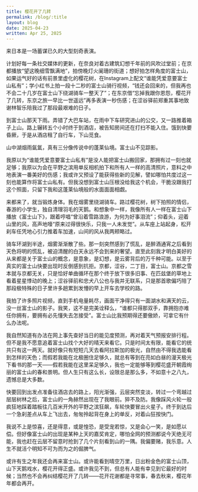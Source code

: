 ```yaml
---
title: 樱花开了几转
permalink: /blog/:title
layout: blog
date: 2025-04-23
written: Apr 25, 2025
---
```


来日本是一场蓄谋已久的大型刻奇表演。

计划好每一条社交媒体的更新，在奈良对着古建筑幻想千年前的风吹过堂前；在京都播放“望这晚细雪飘满地”，拍傍晚灯火阑珊的街道；想好拍怎样角度的富士山，如果运气好的话有前景里虚化的樱花树，在Instagram上配文“谁能凭爱意要富士山私有”；学小红书上拍一段十二秒的富士山骑行视频，“钱还会回来的，但我再也不会二十几岁在富士山下绕湖骑车一整天了”；在东京借“忘掉我跟你恩怨，樱花开了几转，东京之旅一早比一世遥远”再多表演一秒伤感；在涩谷驿前郑重其事地致谢林智乐陪我过了那段最艰难的日子。

到富士山那天下雨。弄错了大巴车站，在雨中下车研究进山的公交，又一路推着箱子上山。路上辗转五个小时终于到酒店，被告知房间还在打扫不能入住。饿到快要昏厥，于是从酒店租了自行车，下山觅食。

山中湖烟雨氤氲，真有三分像传说中的蓬莱仙境。富士山不见踪影。

我原以为“谁能凭爱意要富士山私有”是没人能把富士山搬回家，那拥有过一刻也就足够；我原以为会在平野之滨用单反相机拍下和所有人一样的高清照片，意料之中地表演一番美好的伤感；我或许又预设了能获得些新的见解，譬如哪怕共度过这一刻也能算作将富士山私有。但我没想到富士山压根没给我这个机会，干脆没跟我打这个照面，只留下我和这蓬莱仙境般的水面面面相觑。

来都来了，就当锻炼身体。我在烟雾里绕湖骑车。路过樱花树，树下拍照的情侣，春游的小学生，独自清理羽毛的天鹅。和想象中一样，我像所有人一样在富士山下播放《富士山下》，跟着哼唱“曾沿着雪路浪游，为何为好事泪流”；仰着头，迎着山里的风，高声地嚎“原来过得很快乐，只我一人未发觉”。从车座上站起身，松开刹车任凭地心引力推着车加速，山间的风从我两颊略过。

骑车环湖到半途，烟雾渐渐散了些。那一刻突然感到了慌乱，是醉酒通宵之后看到天色将明的慌乱，被迫清醒的白天永远不会到来的奢望。直至此刻我才明白美好的从来都是关于富士山的概念，是意象，是幻想，是云雾背后的万千种可能。以至于真实的富士山快要出现时反倒感到抗拒。京都，涩谷，二丁目，富士山。京都之雪本就与京都无关，只是恰好单曲循环在那个终于放下很多旧事、在匹兹堡的草地上看着星星悸动的晚上；涩谷驿前和忠犬八公也与我并无联系，只是那首歌偏巧陪了那段极特殊的日子里许多趟累到发懵的早上开车去学校的路。

我拍了许多照片视频，直到手机电量耗尽，画面干净得只有一面湖水和满天的云，没一丝富士山的影子。我笑，这不是完美诠释么，“谁都只得那双手，靠拥抱亦难任你拥有，要拥有必先懂失去怎接受”。富士山比我预期得还要傲娇，可拿它有什么办法呢。

我自然知道有办法在网上事先查好当日的能见度预测，再对着天气预报安排行程。但不是我不愿意追着富士山找个大好的晴天来看它。只是时间太有限，能看它的统共只有这一两天。就好像只有短短几天去看阿拉斯加的极光，自然由不得我选能看到怎样的天色；而假若我能在北极圈住足够久，就总有等到在亮如白昼的漫天极光下看书的那一天——假若我能在这里呆足够久，我也一定能够等到樱花盛开朝霞绚丽的富士山的春和景明。但人生只有这么长，设限总是那么多，不如意十之八九，遗憾总是大多数。

快要回到出发点准备往酒店去的路上，阳光渐强，云层突然变淡，转过一个弯越过层层树林之后，富士山的一角赫然出现在了我眼前。猝不及防。我像踩风火轮一般疯狂地踩着踏板往几百米开外的平野之滨狂飙，车轮快要冒出火星子。终于到达后一个急刹差点从车上飞出去，匆匆拎起背在身上的单反，对着山狂按快门。

我说不上是惊喜，还是得意，或是惶恐，是受宠若惊，又是会心一笑，是如愿以偿。但好像富士山的出现是某种上天的嘉奖肯定，哪怕全网的预测都说今天绝无可能，我也赶在云层不留意时抢到了几个片刻看到山的一隅。我偏要赌，我乐意。人生不就活个明知不可为而为之的倔脾气。

或许有生之年我还会再来富士山。或许能看到晴空万里，日出粉金色的富士山顶，山下天鹅戏水，樱花开得正盛。或许我见不到，但总有人能有幸见到它最好的时候；当然也不会再纠结樱花开了几转——花开花谢都是寻常事，春去秋来，樱花年年都会再开。
